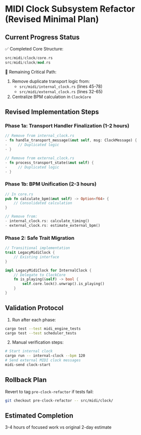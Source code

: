 # MIDI Clock Subsystem Refactor (Revised Minimal Plan)

## Current Progress Status
✅ Completed Core Structure:
```rust
src/midi/clock/core.rs
src/midi/clock/mod.rs
```

🚧 Remaining Critical Path:
1. Remove duplicate transport logic from:
   - `src/midi/internal_clock.rs` (lines 45-78)
   - `src/midi/external_clock.rs` (lines 32-65)
2. Centralize BPM calculation in `ClockCore`

## Revised Implementation Steps

### Phase 1a: Transport Handler Finalization (1-2 hours)
```rust
// Remove from internal_clock.rs
- fn handle_transport_message(&mut self, msg: ClockMessage) {
-     // Duplicated logic
- }

// Remove from external_clock.rs  
- fn process_transport_state(&mut self) {
-     // Duplicated logic
- }
```

### Phase 1b: BPM Unification (2-3 hours)
```rust
// In core.rs
pub fn calculate_bpm(&mut self) -> Option<f64> {
    // Consolidated calculation
}

// Remove from:
- internal_clock.rs: calculate_timing()
- external_clock.rs: estimate_external_bpm()
```

### Phase 2: Safe Trait Migration
```rust
// Transitional implementation
trait LegacyMidiClock {
    // Existing interface
}

impl LegacyMidiClock for InternalClock {
    // Delegate to ClockCore
    fn is_playing(&self) -> bool {
        self.core.lock().unwrap().is_playing()
    }
}
```

## Validation Protocol
1. Run after each phase:
```bash
cargo test --test midi_engine_tests
cargo test --test scheduler_tests
```

2. Manual verification steps:
```bash
# Start internal clock
cargo run -- internal-clock --bpm 120
# Send external MIDI clock messages
midi-send clock-start
```

## Rollback Plan
Revert to tag `pre-clock-refactor` if tests fail:
```bash
git checkout pre-clock-refactor -- src/midi/clock/
```

## Estimated Completion
3-4 hours of focused work vs original 2-day estimate